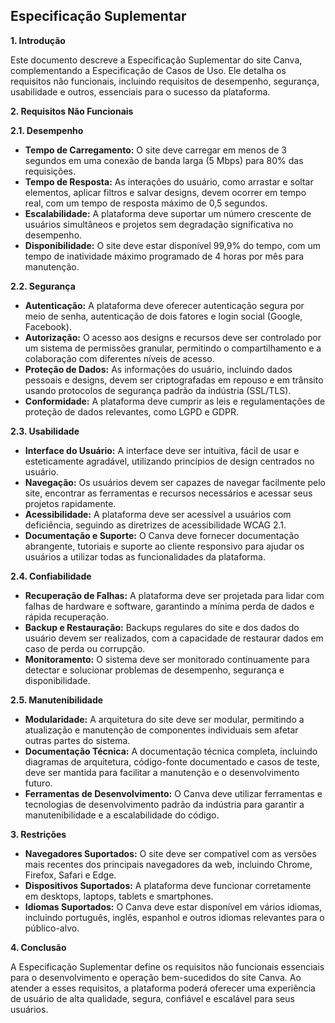 ## Especificação Suplementar

**1. Introdução**

Este documento descreve a Especificação Suplementar do site Canva, complementando a Especificação de Casos de Uso. Ele detalha os requisitos não funcionais, incluindo requisitos de desempenho, segurança, usabilidade e outros, essenciais para o sucesso da plataforma.

**2. Requisitos Não Funcionais**

**2.1. Desempenho**

* **Tempo de Carregamento:** O site deve carregar em menos de 3 segundos em uma conexão de banda larga (5 Mbps) para 80% das requisições.
* **Tempo de Resposta:** As interações do usuário, como arrastar e soltar elementos, aplicar filtros e salvar designs, devem ocorrer em tempo real, com um tempo de resposta máximo de 0,5 segundos.
* **Escalabilidade:** A plataforma deve suportar um número crescente de usuários simultâneos e projetos sem degradação significativa no desempenho.
* **Disponibilidade:** O site deve estar disponível 99,9% do tempo, com um tempo de inatividade máximo programado de 4 horas por mês para manutenção.

**2.2. Segurança**

* **Autenticação:** A plataforma deve oferecer autenticação segura por meio de senha, autenticação de dois fatores e login social (Google, Facebook).
* **Autorização:** O acesso aos designs e recursos deve ser controlado por um sistema de permissões granular, permitindo o compartilhamento e a colaboração com diferentes níveis de acesso.
* **Proteção de Dados:** As informações do usuário, incluindo dados pessoais e designs, devem ser criptografadas em repouso e em trânsito usando protocolos de segurança padrão da indústria (SSL/TLS).
* **Conformidade:** A plataforma deve cumprir as leis e regulamentações de proteção de dados relevantes, como LGPD e GDPR.

**2.3. Usabilidade**

* **Interface do Usuário:** A interface deve ser intuitiva, fácil de usar e esteticamente agradável, utilizando princípios de design centrados no usuário.
* **Navegação:** Os usuários devem ser capazes de navegar facilmente pelo site, encontrar as ferramentas e recursos necessários e acessar seus projetos rapidamente.
* **Acessibilidade:** A plataforma deve ser acessível a usuários com deficiência, seguindo as diretrizes de acessibilidade WCAG 2.1.
* **Documentação e Suporte:** O Canva deve fornecer documentação abrangente, tutoriais e suporte ao cliente responsivo para ajudar os usuários a utilizar todas as funcionalidades da plataforma.

**2.4. Confiabilidade**

* **Recuperação de Falhas:** A plataforma deve ser projetada para lidar com falhas de hardware e software, garantindo a mínima perda de dados e rápida recuperação.
* **Backup e Restauração:** Backups regulares do site e dos dados do usuário devem ser realizados, com a capacidade de restaurar dados em caso de perda ou corrupção.
* **Monitoramento:** O sistema deve ser monitorado continuamente para detectar e solucionar problemas de desempenho, segurança e disponibilidade.

**2.5. Manutenibilidade**

* **Modularidade:** A arquitetura do site deve ser modular, permitindo a atualização e manutenção de componentes individuais sem afetar outras partes do sistema.
* **Documentação Técnica:** A documentação técnica completa, incluindo diagramas de arquitetura, código-fonte documentado e casos de teste, deve ser mantida para facilitar a manutenção e o desenvolvimento futuro.
* **Ferramentas de Desenvolvimento:** O Canva deve utilizar ferramentas e tecnologias de desenvolvimento padrão da indústria para garantir a manutenibilidade e a escalabilidade do código.


**3. Restrições**

* **Navegadores Suportados:** O site deve ser compatível com as versões mais recentes dos principais navegadores da web, incluindo Chrome, Firefox, Safari e Edge.
* **Dispositivos Suportados:** A plataforma deve funcionar corretamente em desktops, laptops, tablets e smartphones.
* **Idiomas Suportados:** O Canva deve estar disponível em vários idiomas, incluindo português, inglês, espanhol e outros idiomas relevantes para o público-alvo.

**4. Conclusão**

A Especificação Suplementar define os requisitos não funcionais essenciais para o desenvolvimento e operação bem-sucedidos do site Canva. Ao atender a esses requisitos, a plataforma poderá oferecer uma experiência de usuário de alta qualidade, segura, confiável e escalável para seus usuários.